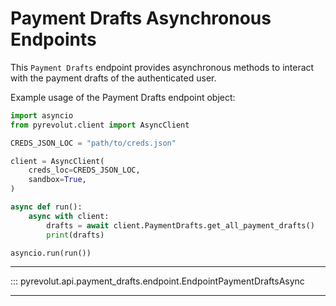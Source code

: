 # Payment Drafts Asynchronous Endpoints

This `Payment Drafts` endpoint provides asynchronous methods to interact with the payment drafts of the authenticated user.

Example usage of the Payment Drafts endpoint object:

```python
import asyncio
from pyrevolut.client import AsyncClient

CREDS_JSON_LOC = "path/to/creds.json"

client = AsyncClient(
    creds_loc=CREDS_JSON_LOC,
    sandbox=True,
)

async def run():
    async with client:
        drafts = await client.PaymentDrafts.get_all_payment_drafts()
        print(drafts)

asyncio.run(run())
```

---

::: pyrevolut.api.payment_drafts.endpoint.EndpointPaymentDraftsAsync

---
